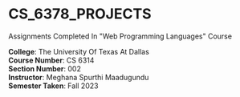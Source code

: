 # CS_6378_PROJECTS
Assignments Completed In "Web Programming Languages" Course

**College**: The University Of Texas At Dallas\
**Course Number**: CS 6314\
**Section Number**: 002\
**Instructor**: Meghana Spurthi Maadugundu\
**Semester Taken**: Fall 2023
